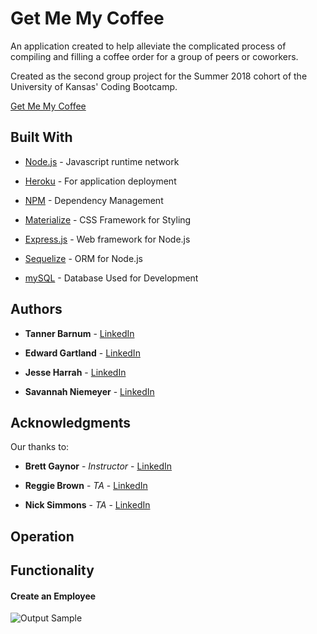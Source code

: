
# Get Me My Coffee

An application created to help alleviate the complicated process of compiling and filling a coffee order for a group of peers or coworkers.

Created as the second group project for the Summer 2018 cohort of the University of Kansas' Coding Bootcamp.

[Get Me My Coffee](https://getmemycoffee.herokuapp.com/)

## Built With

* [Node.js](https://nodejs.org/en/about/) - Javascript runtime network

* [Heroku](https://www.heroku.com/) - For application deployment

* [NPM](https://www.npmjs.com/) - Dependency Management

* [Materialize](https://materializecss.com/about.html) - CSS Framework for Styling

* [Express.js](https://expressjs.com/) - Web framework for Node.js

* [Sequelize](http://sequelize.readthedocs.io/en/v3/) - ORM for Node.js

* [mySQL](https://www.mysql.com/) - Database Used for Development

## Authors

* **Tanner Barnum** - [LinkedIn](https://www.linkedin.com/in/tanner-barnum-0b9808162/)

* **Edward Gartland** - [LinkedIn](https://www.linkedin.com/in/edward-gartland-839006163/)

* **Jesse Harrah** - [LinkedIn](https://www.linkedin.com/in/jesse-harrah-b6b7b2152/)

* **Savannah Niemeyer** - [LinkedIn](https://www.linkedin.com/in/savannah-niemeyer-20579874/)

## Acknowledgments

Our thanks to:

* **Brett Gaynor** - *Instructor* - [LinkedIn](https://www.linkedin.com/in/brett-gaynor-4022592b/)

* **Reggie Brown** - *TA* - [LinkedIn](https://www.linkedin.com/in/reggie-brown/)

* **Nick Simmons** - *TA* - [LinkedIn](https://www.linkedin.com/in/nick-simmons-ph-d-7b483550/)

## Operation

## Functionality

#### Create an Employee

![Output Sample](https://github.com/EGartland/Group-Project-2/blob/master/public/styles/CreateEmployee.jpg)

